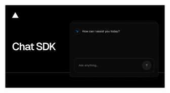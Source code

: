 <a href="https://chat.vercel.ai/">
  <img alt="Next.js 14 and App Router-ready AI chatbot." src="app/(chat)/opengraph-image.png">
</a>


